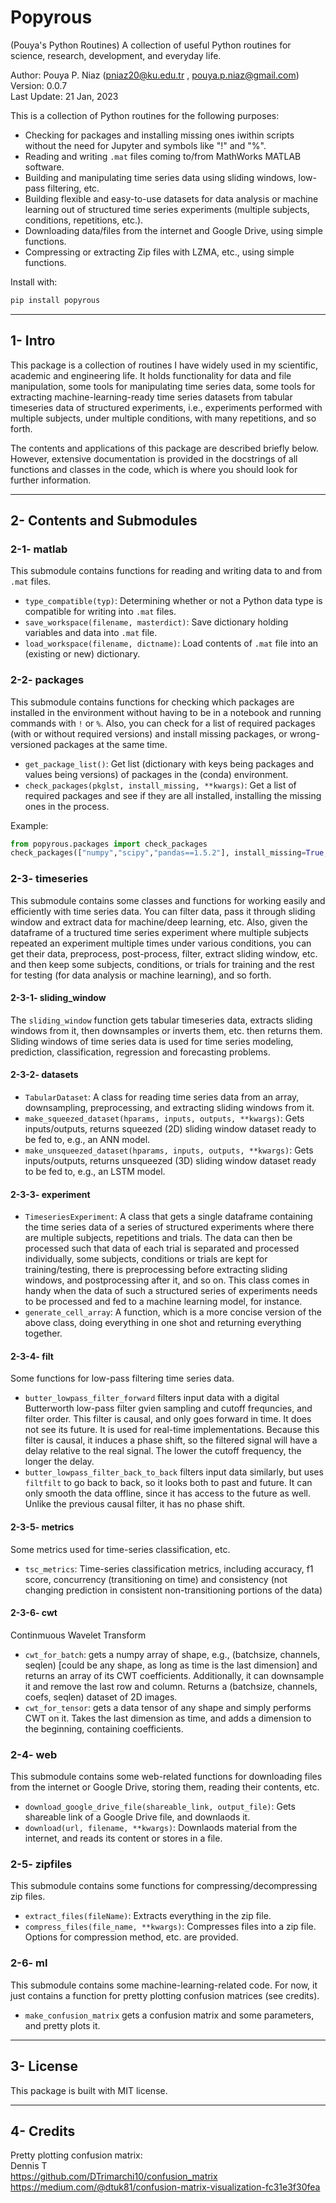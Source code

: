 # Popyrous

(Pouya's Python Routines) A collection of useful Python routines for science, research, development, and everyday life.

Author: Pouya P. Niaz (<pniaz20@ku.edu.tr> , <pouya.p.niaz@gmail.com>)  
Version: 0.0.7  
Last Update: 21 Jan, 2023

This is a collection of Python routines for the following purposes:

- Checking for packages and installing missing ones iwithin scripts without the need for Jupyter and symbols like "!" and "%".
- Reading and writing `.mat` files coming to/from MathWorks MATLAB software.
- Building and manipulating time series data using sliding windows, low-pass filtering, etc.
- Building flexible and easy-to-use datasets for data analysis or machine learning out of structured time series experiments (multiple subjects, conditions, repetitions, etc.).
- Downloading data/files from the internet and Google Drive, using simple functions.
- Compressing or extracting Zip files with LZMA, etc., using simple functions.

Install with:

```bash
pip install popyrous
```

-------------------------------------------------------------

## 1- Intro

This package is a collection of routines I have widely used in my scientific, academic and engineering life.
It holds functionality for data and file manipulation, some tools for manipulating time series data,
some tools for extracting machine-learning-ready time series datasets from tabular timeseries data of structured experiments,
i.e., experiments performed with multiple subjects, under multiple conditions, with many repetitions, and so forth.

The contents and applications of this package are described briefly below. However, extensive documentation is provided in the docstrings of
all functions and classes in the code, which is where you should look for further information.

-------------------------------------------------------------

## 2- Contents and Submodules

### 2-1- matlab

This submodule contains functions for reading and writing data to and from `.mat` files.

- `type_compatible(typ)`: Determining whether or not a Python data type is compatible for writing into `.mat` files.
- `save_workspace(filename, masterdict)`: Save dictionary holding variables and data into `.mat` file.
- `load_workspace(filename, dictname)`: Load contents of `.mat` file into an (existing or new) dictionary.

### 2-2- packages

This submodule contains functions for checking which packages are installed in the environment without having to be in a notebook and running commands with `!` or `%`.
Also, you can check for a list of required packages (with or without required versions) and install missing packages, or wrong-versioned packages at the same time.

- `get_package_list()`: Get list (dictionary with keys being packages and values being versions) of packages in the (conda) environment.
- `check_packages(pkglst, install_missing, **kwargs)`: Get a list of required packages and see if they are all installed, installing the missing ones in the process.

Example:

```python
from popyrous.packages import check_packages
check_packages(["numpy","scipy","pandas==1.5.2"], install_missing=True, reinstall_wrong_versions=True)
```

### 2-3- timeseries

This submodule contains some classes and functions for working easily and efficiently with time series data.
You can filter data, pass it through sliding window and extract data for machine/deep learning, etc.
Also, given the dataframe of a tructured time series experiment where multiple subjects repeated an experiment
multiple times under various conditions, you can get their data, preprocess, post-process, filter, extract sliding window, etc.
and then keep some subjects, conditions, or trials for training and the rest for testing (for data analysis or machine learning), and so forth.

#### 2-3-1- sliding_window

The `sliding_window` function gets tabular timeseries data, extracts sliding windows from it, then downsamples or inverts them, etc. then returns them.
Sliding windows of time series data is used for time series modeling, prediction, classification, regression and forecasting problems.

#### 2-3-2- datasets

- `TabularDataset`: A class for reading time series data from an array, downsampling, preprocessing, and extracting sliding windows from it.
- `make_squeezed_dataset(hparams, inputs, outputs, **kwargs)`: Gets inputs/outputs, returns squeezed (2D) sliding window dataset ready to be fed to, e.g., an ANN model.
- `make_unsqueezed_dataset(hparams, inputs, outputs, **kwargs)`: Gets inputs/outputs, returns unsqueezed (3D) sliding window dataset ready to be fed to, e.g., an LSTM model.

#### 2-3-3- experiment

- `TimeseriesExperiment`: A class that gets a single dataframe containing the time series data of a series of structured experiments where
  there are multiple subjects, repetitions and trials. The data can then be processed such that data of each trial is separated and processed individually,
  some subjects, conditions or trials are kept for training/testing, there is preprocessing before extracting sliding windows, and postprocessing after it,
  and so on. This class comes in handy when the data of such a structured series of experiments needs to be processed and fed to a machine learning model, for instance.
- `generate_cell_array`: A function, which is a more concise version of the above class, doing everything in one shot and returning everything together.

#### 2-3-4- filt

Some functions for low-pass filtering time series data.

- `butter_lowpass_filter_forward` filters input data with a digital Butterworth low-pass filter gvien sampling and cutoff frequncies, and filter order.
  This filter is causal, and only goes forward in time. It does not see its future. It is used for real-time implementations.
  Because this filter is causal, it induces a phase shift, so the filtered signal will have a delay relative to the real signal.
  The lower the cutoff frequency, the longer the delay.
- `butter_lowpass_filter_back_to_back` filters input data similarly, but uses `filtfilt` to go back to back, so it looks both to past and future.
  It can only smooth the data offline, since it has access to the future as well. Unlike the previous causal filter, it has no phase shift.

#### 2-3-5- metrics

Some metrics used for time-series classification, etc.

- `tsc_metrics`: Time-series classification metrics, including accuracy, f1 score, concurrency (transitioning on time) and consistency (not changing prediction in consistent non-transitioning portions of the data)

#### 2-3-6- cwt

Continmuous Wavelet Transform

- `cwt_for_batch`: gets a numpy array of shape, e.g., (batchsize, channels, seqlen) [could be any shape, as long as time is the last dimension]
  and returns an array of its CWT coefficients.
  Additionally, it can downsample it and remove the last row and column. Returns a (batchsize, channels, coefs, seqlen) dataset of 2D images.
- `cwt_for_tensor`: gets a data tensor of any shape and simply performs CWT on it. Takes the last dimension as time, and adds a dimension
  to the beginning, containing coefficients.

### 2-4- web

This submodule contains some web-related functions for downloading files from the internet or Google Drive, storing them, reading their contents, etc.

- `download_google_drive_file(shareable_link, output_file)`: Gets shareable link of a Google Drive file, and downlaods it.
- `download(url, filename, **kwargs)`: Downlaods material from the internet, and reads its content or stores in a file.

### 2-5- zipfiles

This submodule contains some functions for compressing/decompressing zip files.

- `extract_files(fileName)`: Extracts everything in the zip file.
- `compress_files(file_name, **kwargs)`: Compresses files into a zip file. Options for compression method, etc. are provided.

### 2-6- ml

This submodule contains some machine-learning-related code. For now, it just contains a function for pretty plotting confusion matrices (see credits).

- `make_confusion_matrix` gets a confusion matrix and some parameters, and pretty plots it.

-------------------------------------------------------------

## 3- License

This package is built with MIT license.

-------------------------------------------------------------

## 4- Credits

Pretty plotting confusion matrix:  
Dennis T  
<https://github.com/DTrimarchi10/confusion_matrix>  
<https://medium.com/@dtuk81/confusion-matrix-visualization-fc31e3f30fea>
